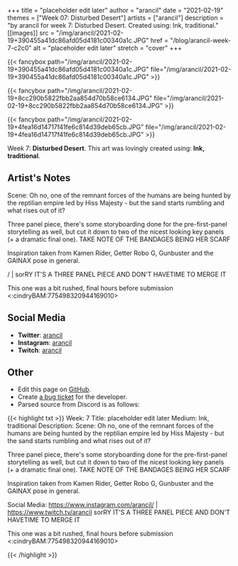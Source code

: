 +++
title =       "placeholder edit later"
author =      "arancil"
date =        "2021-02-19"
themes =      ["Week 07: Disturbed Desert"]
artists =     ["arancil"]
description = "by arancil for week 7: Disturbed Desert. Created using: Ink, traditional."
[[images]]
              src = "/img/arancil/2021-02-19+390455a41dc86afd05d4181c00340a1c.JPG"
              href = "/blog/arancil-week-7-c2c0"
              alt = "placeholder edit later"
              stretch = "cover"
+++


{{< fancybox path="/img/arancil/2021-02-19+390455a41dc86afd05d4181c00340a1c.JPG" file="/img/arancil/2021-02-19+390455a41dc86afd05d4181c00340a1c.JPG" >}}

{{< fancybox path="/img/arancil/2021-02-19+8cc290b5822fbb2aa854d70b58ce6134.JPG" file="/img/arancil/2021-02-19+8cc290b5822fbb2aa854d70b58ce6134.JPG" >}}

{{< fancybox path="/img/arancil/2021-02-19+4fea16d14717f41fe6c814d39deb65cb.JPG" file="/img/arancil/2021-02-19+4fea16d14717f41fe6c814d39deb65cb.JPG" >}}


Week 7: **Disturbed Desert**. This art was lovingly created using: **Ink, traditional**.

## Artist's Notes

Scene: Oh no, one of the remnant forces of the humans are being hunted by the reptilian empire led by Hiss Majesty - but the sand starts rumbling and what rises out of it?

Three panel piece, there's some storyboarding done for the pre-first-panel storytelling as well, but cut it down to two of the nicest looking key panels (+ a dramatic final one). TAKE NOTE OF THE BANDAGES BEING HER SCARF

Inspiration taken from Kamen Rider, Getter Robo G, Gunbuster and the GAINAX pose in general.

/ | 
sorRY IT'S A THREE PANEL PIECE AND DON'T HAVETIME TO MERGE IT

This one was a bit rushed, final hours before submission <:cindryBAM:775498320944169010>

## Social Media

- **Twitter**: <a href='https://twitter.com/arancil' target='_blank'>arancil</a>
- **Instagram**: <a href='https://instagram.com/arancil' target='_blank'>arancil</a>
- **Twitch**: <a href='https://twitch.tv/arancil' target='_blank'>arancil</a>


## Other

- Edit this page on [GitHub](https://github.com/teaminkling/web-refresh/edit/main/blog/content/blog/arancil-week-7-c2c0.md).
- Create [a bug ticket](https://github.com/teaminkling/web-refresh/issues/new?assignees=&labels=bug&template=problem-report.md&title=) for the developer.
- Parsed source from Discord is as follows:

{{< highlight txt >}}
Week: 7
Title: placeholder edit later
Medium: Ink, traditional
Description: Scene: Oh no, one of the remnant forces of the humans are being hunted by the reptilian empire led by Hiss Majesty - but the sand starts rumbling and what rises out of it?

Three panel piece, there's some storyboarding done for the pre-first-panel storytelling as well, but cut it down to two of the nicest looking key panels (+ a dramatic final one). TAKE NOTE OF THE BANDAGES BEING HER SCARF

Inspiration taken from Kamen Rider, Getter Robo G, Gunbuster and the GAINAX pose in general.

Social Media: https://www.instagram.com/arancil/ | https://www.twitch.tv/arancil
sorRY IT'S A THREE PANEL PIECE AND DON'T HAVETIME TO MERGE IT

This one was a bit rushed, final hours before submission <:cindryBAM:775498320944169010>

{{< /highlight >}}